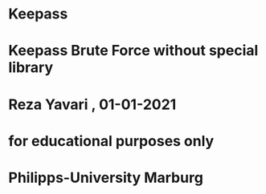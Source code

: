 # Keepass
# Keepass Brute Force without special library
# Reza Yavari , 01-01-2021
# for educational purposes only
# Philipps-University Marburg
